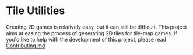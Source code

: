 # Tile Utilities

Creating 2D games is relatively easy, but it can still be difficult.
This project aims at easing the process of generating 2D tiles for tile-map games.
If you'd like to help with the development of this project, please read [Contributing.md](Contributing.md)
